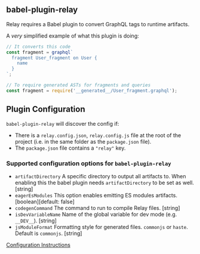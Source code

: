 ## babel-plugin-relay

Relay requires a Babel plugin to convert GraphQL tags to runtime artifacts.

A _very_ simplified example of what this plugin is doing:

```js
// It converts this code
const fragment = graphql`
  fragment User_fragment on User {
    name
  }
`;

// To require generated ASTs for fragments and queries
const fragment = require('__generated__/User_fragment.graphql');
```

## Plugin Configuration

`babel-plugin-relay` will discover the config if:

- There is a `relay.config.json`, `relay.config.js` file at the root of the
  project (i.e. in the same folder as the `package.json` file).
- The `package.json` file contains a `"relay"` key.

### Supported configuration options for `babel-plugin-relay`

- `artifactDirectory` A specific directory to output all artifacts to. When
  enabling this the babel plugin needs `artifactDirectory` to be set as well.
  [string]
- `eagerEsModules` This option enables emitting ES modules artifacts.
  [boolean][default: false]
- `codegenCommand` The command to run to compile Relay files. [string]
- `isDevVariableName` Name of the global variable for dev mode (e.g. `__DEV__`).
  [string]
- `jsModuleFormat` Formatting style for generated files. `commonjs` or `haste`.
  Default is `commonjs`. [string]

[Configuration Instructions](https://relay.dev/docs/getting-started/installation-and-setup/#set-up-babel-plugin-relay)
